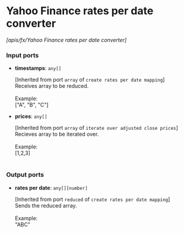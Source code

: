 # Yahoo Finance rates per date converter

_[apis/fx/Yahoo Finance rates per date converter]_

### Input ports

* __timestamps__: ` any[] `


    [Inherited from port `array` of `create rates per date mapping`] <br>
    Receives array to be reduced.<br>
    <br>
    Example:<br>
    ["A", "B", "C"]<br>


* __prices__: ` any[] `


    [Inherited from port `array` of `iterate over adjusted close prices`] <br>
    Recieves array to be iterated over.<br>
    <br>
    Example:<br>
    [1,2,3]<br>
    <br>

### Output ports

* __rates per date__: ` any[][number] `


    [Inherited from port `reduced` of `create rates per date mapping`] <br>
    Sends the reduced array.<br>
    <br>
    Example:<br>
    "ABC"<br>

